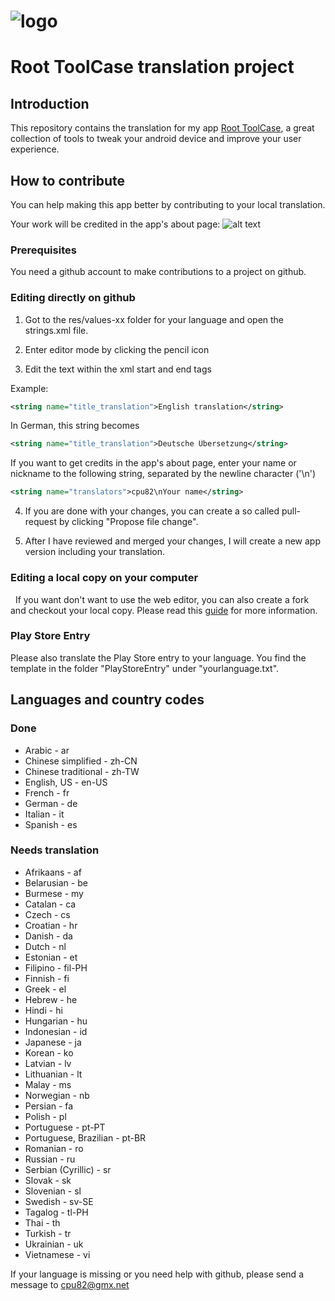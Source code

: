 # ![logo](http://i.imgur.com/jFiaPZd.png)
# Root ToolCase translation project

## Introduction

This repository contains the translation for my app [Root ToolCase](https://play.google.com/store/apps/details?id=com.cpu82.roottoolcase), a great collection of tools to tweak your android device and improve your user experience.

## How to contribute

You can help making this app better by contributing to your local translation.

Your work will be credited in the app's about page:
![alt text](http://imgur.com/9VIn4o6.png)

### Prerequisites

You need a github account to make contributions to a project on github.

### Editing directly on github

1. Got to the res/values-xx folder for your language and open the strings.xml file.

2. Enter editor mode by clicking the pencil icon

3. Edit the text within the xml start and end tags

Example:
```xml
<string name="title_translation">English translation</string>
```
In German, this string becomes
```xml
<string name="title_translation">Deutsche Übersetzung</string>
```
If you want to get credits in the app's about page, enter your name or nickname to the following string, separated by the newline character ('\n')
```xml
<string name="translators">cpu82\nYour name</string>
```

4. If you are done with your changes, you can create a so called pull-request by clicking "Propose file change".

5. After I have reviewed and merged your changes, I will create a new app version including your translation.

### Editing a local copy on your computer
 
If you want don't want to use the web editor, you can also create a fork and checkout your local copy.
Please read this [guide](https://guides.github.com/activities/forking/) for more information.

### Play Store Entry

Please also translate the Play Store entry to your language.
You find the template in the folder "PlayStoreEntry" under "yourlanguage.txt".

## Languages and country codes

### Done
* Arabic - ar
* Chinese simplified - zh-CN
* Chinese traditional - zh-TW
* English, US - en-US
* French - fr
* German - de
* Italian - it
* Spanish - es

### Needs translation
* Afrikaans - af
* Belarusian - be
* Burmese - my
* Catalan - ca
* Czech - cs
* Croatian - hr
* Danish - da
* Dutch - nl
* Estonian - et
* Filipino - fil-PH
* Finnish - fi
* Greek - el
* Hebrew - he
* Hindi - hi
* Hungarian - hu
* Indonesian - id
* Japanese - ja
* Korean - ko
* Latvian - lv
* Lithuanian - lt
* Malay - ms
* Norwegian - nb
* Persian - fa
* Polish - pl
* Portuguese - pt-PT 
* Portuguese, Brazilian - pt-BR
* Romanian - ro
* Russian - ru
* Serbian (Cyrillic) - sr
* Slovak - sk
* Slovenian - sl
* Swedish - sv-SE
* Tagalog - tl-PH
* Thai - th
* Turkish - tr
* Ukrainian - uk
* Vietnamese - vi


If your language is missing or you need help with github, please send a message to cpu82@gmx.net

